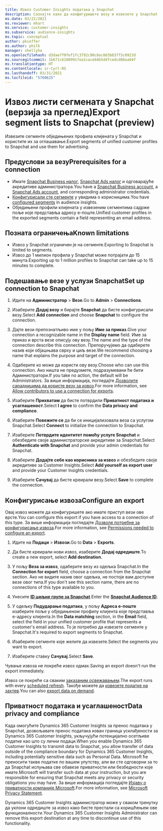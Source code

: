 ```yaml
---
title: Извоз Customer Insights података у Snapchat
description: Сазнајте како да конфигуришете везу и извезете у Snapchat.
ms.date: 03/22/2021
ms.reviewer: mhart
ms.service: customer-insights
ms.subservice: audience-insights
ms.topic: conceptual
author: pkieffer
ms.author: philk
manager: shellyha
ms.openlocfilehash: d3dae7f0fef1fc3792c90c8ac0d3b037f5c0923d
ms.sourcegitcommit: 1b671c6100991fea1cace04b5d4fcedcd88aa94f
ms.translationtype: HT
ms.contentlocale: sr-Cyrl-RS
ms.lasthandoff: 03/31/2021
ms.locfileid: "5760625"
---
```

# <a name="export-segment-lists-to-snapchat-preview"></a><span data-ttu-id="d70fa-103">Извоз листи сегмената у Snapchat (верзија за преглед)</span><span class="sxs-lookup"><span data-stu-id="d70fa-103">Export segment lists to Snapchat (preview)</span></span>

<span data-ttu-id="d70fa-104">Извезите сегменте обједињених профила клијената у Snapchat и користите их за оглашавање.</span><span class="sxs-lookup"><span data-stu-id="d70fa-104">Export segments of unified customer profiles to Snapchat and use them for advertising.</span></span> 

## <a name="prerequisites-for-a-connection"></a><span data-ttu-id="d70fa-105">Предуслови за везу</span><span class="sxs-lookup"><span data-stu-id="d70fa-105">Prerequisites for a connection</span></span>

-   <span data-ttu-id="d70fa-106">Имате [Snapchat Business налог](https://business.snapchat.com/), [Snapchat Ads налог](https://ads.snapchat.com/) и одговарајуће акредитиве администратора.</span><span class="sxs-lookup"><span data-stu-id="d70fa-106">You have a [Snapchat Business account](https://business.snapchat.com/), a [Snapchat Ads account](https://ads.snapchat.com/), and corresponding administrator credentials.</span></span>
-   <span data-ttu-id="d70fa-107">[Конфигурисали сте сегменте](segments.md) у увидима о корисницима.</span><span class="sxs-lookup"><span data-stu-id="d70fa-107">You have [configured segments](segments.md) in audience insights.</span></span>
-   <span data-ttu-id="d70fa-108">Обједињени профили клијената у извезеним сегментима садрже поље које представља адресу е-поште.</span><span class="sxs-lookup"><span data-stu-id="d70fa-108">Unified customer profiles in the exported segments contain a field representing an email address.</span></span>

## <a name="known-limitations"></a><span data-ttu-id="d70fa-109">Позната ограничења</span><span class="sxs-lookup"><span data-stu-id="d70fa-109">Known limitations</span></span>

- <span data-ttu-id="d70fa-110">Извоз у Snapchat ограничен је на сегменте.</span><span class="sxs-lookup"><span data-stu-id="d70fa-110">Exporting to Snapchat is limited to segments.</span></span>
- <span data-ttu-id="d70fa-111">Извоз до 1 милион профила у Snapchat може потрајати до 15 минута.</span><span class="sxs-lookup"><span data-stu-id="d70fa-111">Exporting up to 1 million profiles to Snapchat can take up to 15 minutes to complete.</span></span> 

## <a name="set-up-connection-to-snapchat"></a><span data-ttu-id="d70fa-112">Подешавање везе у услузи Snapchat</span><span class="sxs-lookup"><span data-stu-id="d70fa-112">Set up connection to Snapchat</span></span>

1. <span data-ttu-id="d70fa-113">Идите на **Администратор** > **Везе**.</span><span class="sxs-lookup"><span data-stu-id="d70fa-113">Go to **Admin** > **Connections**.</span></span>

1. <span data-ttu-id="d70fa-114">Изаберите **Додај везу** и бирајте **Snapchat** да бисте конфигурисали везу.</span><span class="sxs-lookup"><span data-stu-id="d70fa-114">Select **Add connection** and choose **Snapchat** to configure the connection.</span></span>

1. <span data-ttu-id="d70fa-115">Дајте вези препознатљиво име у пољу **Име за приказ**.</span><span class="sxs-lookup"><span data-stu-id="d70fa-115">Give your connection a recognizable name in the **Display name** field.</span></span> <span data-ttu-id="d70fa-116">Име за приказ и врста везе описују ову везу.</span><span class="sxs-lookup"><span data-stu-id="d70fa-116">The name and the type of the connection describe this connection.</span></span> <span data-ttu-id="d70fa-117">Препоручујемо да одаберете назив који објашњава сврху и циљ везе.</span><span class="sxs-lookup"><span data-stu-id="d70fa-117">We recommend choosing a name that explains the purpose and target of the connection.</span></span>

1. <span data-ttu-id="d70fa-118">Одаберите ко може да користи ову везу.</span><span class="sxs-lookup"><span data-stu-id="d70fa-118">Choose who can use this connection.</span></span> <span data-ttu-id="d70fa-119">Ако ништа не предузмете, подразумевани ће бити Администратори.</span><span class="sxs-lookup"><span data-stu-id="d70fa-119">If you take no action, the default will be Administrators.</span></span> <span data-ttu-id="d70fa-120">За више информација, погледајте [Дозволите сарадницима да користе везу за извоз](connections.md#allow-contributors-to-use-a-connection-for-exports).</span><span class="sxs-lookup"><span data-stu-id="d70fa-120">For more information, see [Allow contributors to use a connection for exports](connections.md#allow-contributors-to-use-a-connection-for-exports).</span></span>

1. <span data-ttu-id="d70fa-121">Изаберите **Прихватам** да бисте потврдили **Приватност података и усаглашеност**.</span><span class="sxs-lookup"><span data-stu-id="d70fa-121">Select **I agree** to confirm the **Data privacy and compliance**.</span></span>

1. <span data-ttu-id="d70fa-122">Изаберите **Повежите се** да би се иницијализовала веза са услугом Snapchat.</span><span class="sxs-lookup"><span data-stu-id="d70fa-122">Select **Connect** to initialize the connection to Snapchat.</span></span>

1. <span data-ttu-id="d70fa-123">Изаберите **Потврдите идентитет помоћу услуге Snapchat** и обезбедите своје администраторске акредитиве за Snapchat.</span><span class="sxs-lookup"><span data-stu-id="d70fa-123">Select **Authenticate with Snapchat** and provide your admin credentials for Snapchat.</span></span> 

1. <span data-ttu-id="d70fa-124">Изаберите **Додајте себе као корисника за извоз** и обезбедите своје акредитиве за Customer Insights.</span><span class="sxs-lookup"><span data-stu-id="d70fa-124">Select **Add yourself as export user** and provide your Customer Insights credentials.</span></span>

1. <span data-ttu-id="d70fa-125">Изаберите **Сачувај** да бисте креирали везу.</span><span class="sxs-lookup"><span data-stu-id="d70fa-125">Select **Save** to complete the connection.</span></span>

## <a name="configure-an-export"></a><span data-ttu-id="d70fa-126">Конфигурисање извоза</span><span class="sxs-lookup"><span data-stu-id="d70fa-126">Configure an export</span></span>

<span data-ttu-id="d70fa-127">Овај извоз можете да конфигуришете ако имате приступ вези ове врсте.</span><span class="sxs-lookup"><span data-stu-id="d70fa-127">You can configure this export if you have access to a connection of this type.</span></span> <span data-ttu-id="d70fa-128">За више информација погледајте [Дозволе потребне за конфигурисање извоза](export-destinations.md#set-up-a-new-export).</span><span class="sxs-lookup"><span data-stu-id="d70fa-128">For more information, see [Permissions needed to configure an export](export-destinations.md#set-up-a-new-export).</span></span>

1. <span data-ttu-id="d70fa-129">Идите на **Подаци** > **Извози**.</span><span class="sxs-lookup"><span data-stu-id="d70fa-129">Go to **Data** > **Exports**.</span></span>

1. <span data-ttu-id="d70fa-130">Да бисте креирали нови извоз, изаберите **Додај одредиште**.</span><span class="sxs-lookup"><span data-stu-id="d70fa-130">To create a new export, select **Add destination**.</span></span>

1. <span data-ttu-id="d70fa-131">У пољу **Веза за извоз**, одаберите везу из одељка Snapchat.</span><span class="sxs-lookup"><span data-stu-id="d70fa-131">In the **Connection for export** field, choose a connection from the Snapchat section.</span></span> <span data-ttu-id="d70fa-132">Ако не видите назив овог одељка, не постоје вам доступне везе овог типа.</span><span class="sxs-lookup"><span data-stu-id="d70fa-132">If you don't see this section name, there are no connections of this type available to you.</span></span>

1. <span data-ttu-id="d70fa-133">Унесите [**ID циљне групе за Snapchat**](https://businesshelp.snapchat.com/s/article/custom-audiences).</span><span class="sxs-lookup"><span data-stu-id="d70fa-133">Enter the [**Snapchat Audience ID**](https://businesshelp.snapchat.com/s/article/custom-audiences).</span></span>

1. <span data-ttu-id="d70fa-134">У одељку **Подударање података**, у пољу **Адреса е-поште** изаберите поље у обједињеном профилу клијента које представља е-адресу клијента.</span><span class="sxs-lookup"><span data-stu-id="d70fa-134">In the **Data matching** section, in the **Email** field, select the field in your unified customer profile that represents a customer's email address.</span></span> <span data-ttu-id="d70fa-135">То је потребно да извезете сегменте у Snapchat.</span><span class="sxs-lookup"><span data-stu-id="d70fa-135">It's required to export segments to Snapchat.</span></span>

1. <span data-ttu-id="d70fa-136">Изаберите сегменте које желите да извезете.</span><span class="sxs-lookup"><span data-stu-id="d70fa-136">Select the segments you want to export.</span></span> 

1. <span data-ttu-id="d70fa-137">Изаберите ставку **Сачувај**.</span><span class="sxs-lookup"><span data-stu-id="d70fa-137">Select **Save**.</span></span>

<span data-ttu-id="d70fa-138">Чување извоза не покреће извоз одмах.</span><span class="sxs-lookup"><span data-stu-id="d70fa-138">Saving an export doesn't run the export immediately.</span></span>

<span data-ttu-id="d70fa-139">Извоз се покреће са сваким [заказаним освежавањем](system.md#schedule-tab).</span><span class="sxs-lookup"><span data-stu-id="d70fa-139">The export runs with every [scheduled refresh](system.md#schedule-tab).</span></span> <span data-ttu-id="d70fa-140">Такође можете да [извезете податке на захтев](export-destinations.md#run-exports-on-demand).</span><span class="sxs-lookup"><span data-stu-id="d70fa-140">You can also [export data on demand](export-destinations.md#run-exports-on-demand).</span></span> 


## <a name="data-privacy-and-compliance"></a><span data-ttu-id="d70fa-141">Приватност података и усаглашеност</span><span class="sxs-lookup"><span data-stu-id="d70fa-141">Data privacy and compliance</span></span>

<span data-ttu-id="d70fa-142">Када омогућите Dynamics 365 Customer Insights за пренос података у Snapchat, дозвољавате пренос података изван граница усклађености за Dynamics 365 Customer Insights, укључујући потенцијално осетљиве податке као што су лични подаци.</span><span class="sxs-lookup"><span data-stu-id="d70fa-142">When you enable Dynamics 365 Customer Insights to transmit data to Snapchat, you allow transfer of data outside of the compliance boundary for Dynamics 365 Customer Insights, including potentially sensitive data such as Personal Data.</span></span> <span data-ttu-id="d70fa-143">Microsoft ће преносити такве податке по вашем упутству, али ви сте одговорни за то да Snapchat испуњава све обавезе приватности или безбедности које имате.</span><span class="sxs-lookup"><span data-stu-id="d70fa-143">Microsoft will transfer such data at your instruction, but you are responsible for ensuring that Snapchat meets any privacy or security obligations you may have.</span></span> <span data-ttu-id="d70fa-144">За више информација погледајте [Изјаву о приватности компаније Microsoft](https://go.microsoft.com/fwlink/?linkid=396732).</span><span class="sxs-lookup"><span data-stu-id="d70fa-144">For more information, see [Microsoft Privacy Statement](https://go.microsoft.com/fwlink/?linkid=396732).</span></span>

<span data-ttu-id="d70fa-145">Dynamics 365 Customer Insights администратор може у сваком тренутку да уклони одредиште за извоз како бисте престали са коришћењем ове функционалности.</span><span class="sxs-lookup"><span data-stu-id="d70fa-145">Your Dynamics 365 Customer Insights Administrator can remove this export destination at any time to discontinue use of this functionality.</span></span>
